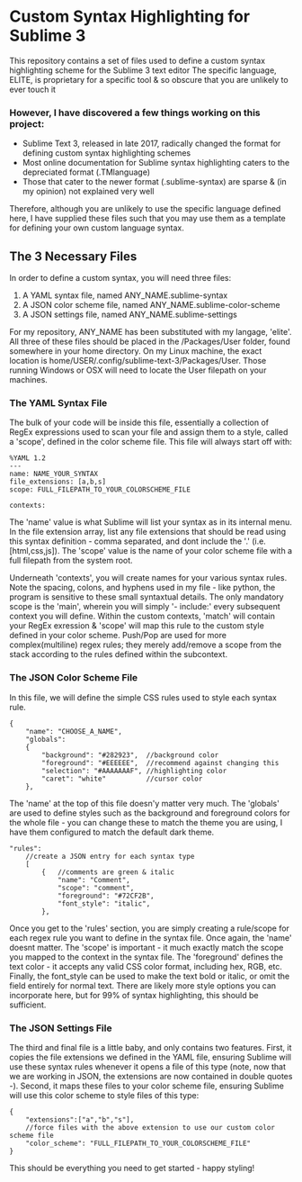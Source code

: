 # Custom Syntax Highlighting for Sublime 3
This repository contains a set of files used to define a custom syntax highlighting scheme for the Sublime 3 text editor
The specific language, ELITE, is proprietary for a specific tool & so obscure that you are unlikely to ever touch it

### However, I have discovered a few things working on this project:
  - Sublime Text 3, released in late 2017, radically changed the format for defining custom syntax highlighting schemes
  - Most online documentation for Sublime syntax highlighting caters to the depreciated format (.TMlanguage)
  - Those that cater to the newer format (.sublime-syntax) are sparse & (in my opinion) not explained very well
  
Therefore, although you are unlikely to use the specific language defined here, I have supplied these files such that you may use them as a template for defining your own custom language syntax.

## The 3 Necessary Files
In order to define a custom syntax, you will need three files:
  1. A YAML syntax file, named ANY_NAME.sublime-syntax
  2. A JSON color scheme file, named ANY_NAME.sublime-color-scheme
  3. A JSON settings file, named ANY_NAME.sublime-settings

For my repository, ANY_NAME has been substituted with my langage, 'elite'. All three of these files should be placed in the /Packages/User folder, found somewhere in your home directory. On my Linux machine, the exact location is home/USER/.config/sublime-text-3/Packages/User. Those running Windows or OSX will need to locate the User filepath on your machines. 

### The YAML Syntax File
The bulk of your code will be inside this file, essentially a collection of RegEx expressions used to scan your file and assign them to a style, called a 'scope', defined in the color scheme file. 
This file will always start off with:
```
%YAML 1.2
---
name: NAME_YOUR_SYNTAX
file_extensions: [a,b,s]
scope: FULL_FILEPATH_TO_YOUR_COLORSCHEME_FILE

contexts:
```
The 'name' value is what Sublime will list your syntax as in its internal menu. In the file extension array, list any file extensions that should be read using this syntax definition - comma separated, and dont include the '.' (i.e. [html,css,js]). The 'scope' value is the name of your color scheme file with a full filepath from the system root.

Underneath 'contexts', you will create names for your various syntax rules. Note the spacing, colons, and hyphens used in my file - like python, the program is sensitive to these small syntaxtual details. The only mandatory scope is the 'main', wherein you will simply '- include:' every subsequent context you will define. Within the custom contexts, 'match' will contain your RegEx exression & 'scope' will map this rule to the custom style defined in your color scheme. Push/Pop are used for more complex(multiline) regex rules; they merely add/remove a scope from the stack according to the rules defined within the subcontext. 

### The JSON Color Scheme File
In this file, we will define the simple CSS rules used to style each syntax rule. 

```
{
    "name": "CHOOSE_A_NAME",
    "globals":
    {
        "background": "#282923",  //background color
        "foreground": "#EEEEEE",  //recommend against changing this
        "selection": "#AAAAAAAF", //highlighting color
        "caret": "white"          //cursor color
    },
```

The 'name' at the top of this file doesn'y matter very much. The 'globals' are used to define styles such as the background and foreground colors for the whole file - you can change these to match the theme you are using, I have them configured to match the default dark theme. 

```
"rules":
    //create a JSON entry for each syntax type
    [
        {   //comments are green & italic
            "name": "Comment",
            "scope": "comment",
            "foreground": "#72CF2B",
            "font_style": "italic",
        },
```

Once you get to the 'rules' section, you are simply creating a rule/scope for each regex rule you want to define in the syntax file. Once again, the 'name' doesnt matter. The 'scope' is important - it much exactly match the scope you mapped to the context in the syntax file. The 'foreground' defines the text color - it accepts any valid CSS color format, including hex, RGB, etc. Finally, the font_style can be used to make the text bold or italic, or omit the field entirely for normal text. There are likely more style options you can incorporate here, but for 99% of syntax highlighting, this should be sufficient. 

### The JSON Settings File
The third and final file is a little baby, and only contains two features. First, it copies the file extensions we defined in the YAML file, ensuring Sublime will use these syntax rules whenever it opens a file of this type (note, now that we are working in JSON, the extensions are now contained in double quotes -). Second, it maps these files to your color scheme file, ensuring Sublime will use this color scheme to style files of this type:
```
{
	"extensions":["a","b","s"],
	//force files with the above extension to use our custom color scheme file
	"color_scheme": "FULL_FILEPATH_TO_YOUR_COLORSCHEME_FILE"
}

```

This should be everything you need to get started - happy styling!
